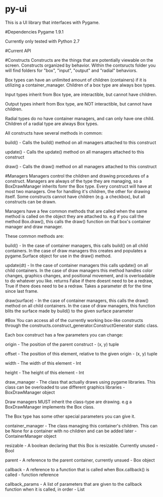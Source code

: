 # py-ui
This is a UI library that interfaces with Pygame.

#Dependencies
Pygame 1.9.1


Currently only tested with Python 2.7


#Current API

#Constructs
Constructs are the things that are potentially viewable on the screen. Constructs organized by behavior. Within the contsructs folder you will find folders for "box", "input", "output" and "radial" behaviors.

Box types can have an unlimited amount of children (containers) if it is utilizing a container_manager. Children of a box type are always box types.

Input types inherit from Box type, are interactible, but cannot have children.

Output types inherit from Box type, are NOT interactible, but cannot have children.

Radial types do no have container managers, and can only have one child. Children of a radial type are always Box types.

All constructs have several methods in common:

build() - Calls the build() method on all managers attached to this construct

update() - Calls the update() method on all managers attached to this construct

draw() - Calls the draw() method on all managers attached to this construct

#Managers
Managers control the children and drawing procedures of a construct. Managers are always of the type they are managing, so a BoxDrawManager inherits fomr the Box type. Every construct will have at most two managers. One for handling it's children, the other for drawing itself. Some constructs cannot have children (e.g. a checkbox), but all constructs can be drawn.

Managers have a few common methods that are called when the same method is called on the object they are attached to.
e.g if you call the method Box.draw(), this calls the draw() function on that box's container manager and draw manager.

These common methods are:

build() - In the case of container managers, this calls build() on all child containers. In the case of draw managers this creates and populates a pygame.Surface object for use in the draw() method.

update(dt) - In the case of container managers this calls update() on all child containers. In the case of draw managers this method handles color changes, graphics changes, and positional movement, and is overloadable to do whatever you like. returns False if there doesnt need to be a redraw, True if there does need to be a redraw. Takes a parameter dt for the time since last frame.

draw(surface) - In the case of container managers, this calls the draw() method on all child containers. In the case of draw managers, this function blits the surface made by build() to the given surface parameter




#Box
You can access all of the currently working box-like constructs through the constructs.construct_generator.ConstructGenerator static class.

Each box construct has a few parameters you can change:

origin - The position of the parent construct - (x, y) tuple

offset - The position of this element, relative to the given origin - (x, y) tuple

width - The width of this element - Int

height - The height of this element - Int

draw_manager - The class that actually draws using pygame libraries. This class can be overloaded to use different graphics libraries - BoxDrawManager object

Draw managers MUST inherit the class-type are drawing. e.g a BoxDrawManager implements the Box class.

The Box type has some other special parameters you can give it.

container_manager - The class managing this container's children. This can be None for a container with no children and can be added later - ContainerManager object

resizable - A boolean declaring that this Box is resizable. Currently unused - Bool

parent - A reference to the parent container, currently unsued - Box object

callback - A reference to a function that is called when Box.callback() is called - function reference

callback_params - A list of parameters that are given to the callback function when it is called, in order - List
